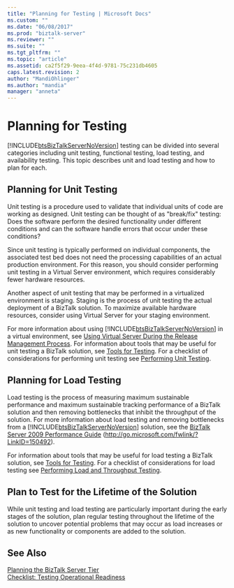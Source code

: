 ```yaml
---
title: "Planning for Testing | Microsoft Docs"
ms.custom: ""
ms.date: "06/08/2017"
ms.prod: "biztalk-server"
ms.reviewer: ""
ms.suite: ""
ms.tgt_pltfrm: ""
ms.topic: "article"
ms.assetid: ca2f5f29-9eea-4f4d-9781-75c231db4605
caps.latest.revision: 2
author: "MandiOhlinger"
ms.author: "mandia"
manager: "anneta"
---
```

# Planning for Testing
[!INCLUDE[btsBizTalkServerNoVersion](../includes/btsbiztalkservernoversion-md.md)] testing can be divided into several categories including unit testing, functional testing, load testing, and availability testing. This topic describes unit and load testing and how to plan for each.  
  
## Planning for Unit Testing  
 Unit testing is a procedure used to validate that individual units of code are working as designed. Unit testing can be thought of as "break/fix" testing: Does the software perform the desired functionality under different conditions and can the software handle errors that occur under these conditions?  
  
 Since unit testing is typically performed on individual components, the associated test bed does not need the processing capabilities of an actual production environment. For this reason, you should consider performing unit testing in a Virtual Server environment, which requires considerably fewer hardware resources.  
  
 Another aspect of unit testing that may be performed in a virtualized environment is staging. Staging is the process of unit testing the actual deployment of a BizTalk solution. To maximize available hardware resources, consider using Virtual Server for your staging environment.  
  
 For more information about using [!INCLUDE[btsBizTalkServerNoVersion](../includes/btsbiztalkservernoversion-md.md)] in a virtual environment, see [Using Virtual Server During the Release Management Process](../technical-guides/planning-the-development-testing-staging-and-production-environments.md#BKMK_VirtualServ). For information about tools that may be useful for unit testing a BizTalk solution, see [Tools for Testing](~/technical-guides/tools-for-testing.md). For a checklist of considerations for performing unit testing see [Performing Unit Testing](../technical-guides/performing-unit-testing.md).  
  
## Planning for Load Testing  
 Load testing is the process of measuring maximum sustainable performance and maximum sustainable tracking performance of a BizTalk solution and then removing bottlenecks that inhibit the throughput of the solution. For more information about load testing and removing bottlenecks from a [!INCLUDE[btsBizTalkServerNoVersion](../includes/btsbiztalkservernoversion-md.md)] solution, see the [BizTalk Server 2009 Performance Guide](http://go.microsoft.com/fwlink/?LinkID=150492) (http://go.microsoft.com/fwlink/?LinkID=150492).  
  
 For information about tools that may be useful for load testing a BizTalk solution, see [Tools for Testing](~/technical-guides/tools-for-testing.md). For a checklist of considerations for load testing see [Performing Load and Throughput Testing](../technical-guides/performing-load-and-throughput-testing.md).  
  
## Plan to Test for the Lifetime of the Solution  
 While unit testing and load testing are particularly important during the early stages of the solution, plan regular testing throughout the lifetime of the solution to uncover potential problems that may occur as load increases or as new functionality or components are added to the solution.  
  
## See Also  
 [Planning the BizTalk Server Tier](../technical-guides/planning-the-biztalk-server-tier.md)   
 [Checklist: Testing Operational Readiness](../technical-guides/checklist-testing-operational-readiness.md)